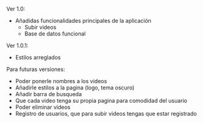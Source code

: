 Ver 1.0:

- Añadidas funcionalidades principales de la aplicación
  - Subir videos
  - Base de datos funcional 

Ver 1.0.1:

- Estilos arreglados

Para futuras versiones: 

- Poder ponerle nombres a los videos
- Añadirle estilos a la pagina (logo, tema oscuro)
- Añadir barra de busqueda
- Que cada video tenga su propia pagina para comodidad del usuario
- Poder eliminar videos
- Registro de usuarios, que para subir videos tengas que estar registrado